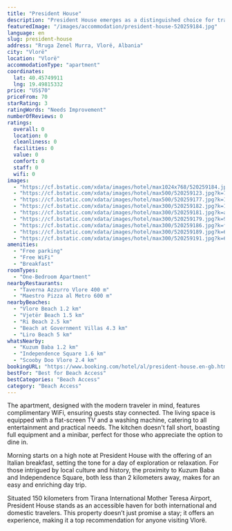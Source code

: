 ```yaml
---
title: "President House"
description: "President House emerges as a distinguished choice for travelers seeking a serene retreat in Vlorë, conveniently positioned just a short distance from the pristine Vlore Beach and the tranquil Vjetër Beach."
featuredImage: "/images/accommodation/president-house-520259184.jpg"
language: en
slug: president-house
address: "Rruga Zenel Murra, Vlorë, Albania"
city: "Vlorë"
location: "Vlorë"
accommodationType: "apartment"
coordinates:
  lat: 40.45749911
  lng: 19.49815332
price: "US$70"
priceFrom: 70
starRating: 3
ratingWords: "Needs Improvement"
numberOfReviews: 0
ratings:
  overall: 0
  location: 0
  cleanliness: 0
  facilities: 0
  value: 0
  comfort: 0
  staff: 0
  wifi: 0
images:
  - "https://cf.bstatic.com/xdata/images/hotel/max1024x768/520259184.jpg?k=c397e174e7a48e78b084c48608b8ca9048ba89dcac98099d8e8212ea4559055d&o=&hp=1"
  - "https://cf.bstatic.com/xdata/images/hotel/max500/520259123.jpg?k=76c6248a8755e7a67165fcea2d168761aaac17a912444ee07c3573e2ad1c4d01&o=&hp=1"
  - "https://cf.bstatic.com/xdata/images/hotel/max500/520259177.jpg?k=17a8fd5c10535a1119042efa93bf942d7a5d0c0e900ebbc3cc4e23cb0a19a493&o=&hp=1"
  - "https://cf.bstatic.com/xdata/images/hotel/max300/520259182.jpg?k=1500df70decd3c301f3e1c92771cc54bda860802f68d2b8778c87d38d09291b8&o=&hp=1"
  - "https://cf.bstatic.com/xdata/images/hotel/max300/520259181.jpg?k=a6c86b307faa334fa4a05402597cffe411a92d2d697315245b71a6b38229302a&o=&hp=1"
  - "https://cf.bstatic.com/xdata/images/hotel/max300/520259179.jpg?k=9a0fb2b2499738843680b928dcd77ae3824458eb31f63354f33f7fb5e07094cc&o=&hp=1"
  - "https://cf.bstatic.com/xdata/images/hotel/max300/520259186.jpg?k=f9948ca1695fa520ac16684e4d7ef4d4fe2784e8c879d2ff151727f390e26608&o=&hp=1"
  - "https://cf.bstatic.com/xdata/images/hotel/max300/520259189.jpg?k=6ea510ce98d8cec4c675561a6a4ec270899e84ee6f07b908a9eaf7ff30614e2e&o=&hp=1"
  - "https://cf.bstatic.com/xdata/images/hotel/max300/520259191.jpg?k=6b9580e885a9d42392b87da08d384cd0d3bb4739bf255752175a0530f01e4b06&o=&hp=1"
amenities:
  - "Free parking"
  - "Free WiFi"
  - "Breakfast"
roomTypes:
  - "One-Bedroom Apartment"
nearbyRestaurants:
  - "Taverna Azzurro Vlore 400 m"
  - "Maestro Pizza al Metro 600 m"
nearbyBeaches:
  - "Vlore Beach 1.2 km"
  - "Vjetër Beach 1.5 km"
  - "Ri Beach 2.5 km"
  - "Beach at Government Villas 4.3 km"
  - "Liro Beach 5 km"
whatsNearby:
  - "Kuzum Baba 1.2 km"
  - "Independence Square 1.6 km"
  - "Scooby Doo Vlore 2.4 km"
bookingURL: "https://www.booking.com/hotel/al/president-house.en-gb.html?aid=8035640"
bestFor: "Best for Beach Access"
bestCategories: "Beach Access"
category: "Beach Access"
---
```


The apartment, designed with the modern traveler in mind, features complimentary WiFi, ensuring guests stay connected. The living space is equipped with a flat-screen TV and a washing machine, catering to all entertainment and practical needs. The kitchen doesn't fall short, boasting full equipment and a minibar, perfect for those who appreciate the option to dine in.

Morning starts on a high note at President House with the offering of an Italian breakfast, setting the tone for a day of exploration or relaxation. For those intrigued by local culture and history, the proximity to Kuzum Baba and Independence Square, both less than 2 kilometers away, makes for an easy and enriching day trip.

Situated 150 kilometers from Tirana International Mother Teresa Airport, President House stands as an accessible haven for both international and domestic travelers. This property doesn’t just promise a stay; it offers an experience, making it a top recommendation for anyone visiting Vlorë.